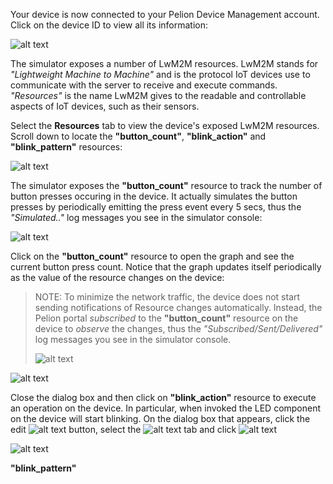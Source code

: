 Your device is now connected to your Pelion Device Management account. Click on the device ID to view all its information:

![alt text](https://i.ibb.co/Mcn0yCx/portal-device-list.png "Simulator")


The simulator exposes a number of LwM2M resources. LwM2M stands for _"Lightweight Machine to Machine"_ and is the protocol IoT devices use to communicate with the server to receive and execute commands. _"Resources"_ is the name LwM2M gives to the readable and controllable aspects of IoT devices, such as their sensors.

Select the **Resources** tab to view the device's exposed LwM2M resources. Scroll down to locate the **"button_count"**, **"blink_action"** and **"blink_pattern"** resources:

![alt text](https://i.ibb.co/FBLXdxy/portal-resources.png "Simulator")

The simulator exposes the **"button_count"** resource to track the number of button presses occuring in the device. It actually simulates the button presses by periodically emitting the press event every 5 secs, thus the _"Simulated.."_ log messages you see in the simulator console:

![alt text](https://i.ibb.co/d4bKHHK/portal-console-simulated.png "Console")

Click on the **"button_count"** resource to open the graph and see the current button press count. Notice that the graph updates itself periodically as the value of the resource changes on the device:

> NOTE: To minimize the network traffic, the device does not start sending notifications of Resource changes automatically. Instead, the Pelion portal _subscribed_ to the **"button_count"** resource on the device to _observe_ the changes, thus the _"Subscribed/Sent/Delivered"_ log messages you see in the simulator console.
> 
>![alt text](https://i.ibb.co/9pssQNK/portal-subscribed-log.png "Subscribe log")

![alt text](https://i.ibb.co/XZr5D07/portal-button-count-graph.png "Button Count")


Close the dialog box and then click on **"blink_action"** resource to execute an operation on the device. In particular, when invoked the LED component on the device will start blinking. On the dialog box that appears, click the edit ![alt text](https://i.ibb.co/Yhxffdb/portal-edit.png "Edit") button, select the ![alt text](https://i.ibb.co/GQnYHry/portal-post.png "Post") tab and click ![alt text](https://i.ibb.co/h8QRChy/portal-send.png "Post")

![alt text](https://i.ibb.co/mXS0xGH/portal-execute-operation.png "Execute")


**"blink_pattern"**